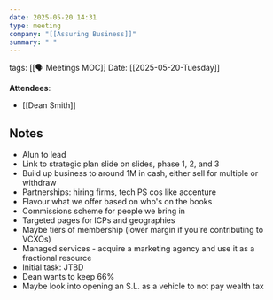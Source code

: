 ```yaml
---
date: 2025-05-20 14:31
type: meeting
company: "[[Assuring Business]]"
summary: " "
---
```

tags: [[🗣️ Meetings MOC]]
Date: [[2025-05-20-Tuesday]]

**Attendees**: 
- [[Dean Smith]]

## Notes
- Alun to lead
- Link to strategic plan slide on slides, phase 1, 2, and 3
- Build up business to around 1M in cash, either sell for multiple or withdraw
- Partnerships: hiring firms, tech PS cos like accenture
- Flavour what we offer based on who's on the books
- Commissions scheme for people we bring in
- Targeted pages for ICPs and geographies
- Maybe tiers of membership (lower margin if you're contributing to VCXOs)
- Managed services - acquire a marketing agency and use it as a fractional resource
- Initial task: JTBD
- Dean wants to keep 66%
- Maybe look into opening an S.L. as a vehicle to not pay wealth tax


